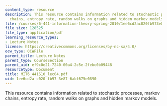 ```yaml
---
content_type: resource
description: This resource contains information related to stochastic processes, markov
  chains, entropy rate, random walks on graphs and hidden markov models.
file: /courses/6-441-information-theory-spring-2010/1ee6cd2ac020fb973e876abf675e0890_MIT6_441S10_lec04.pdf
file_size: 128525
file_type: application/pdf
learning_resource_types:
- Lecture Notes
license: https://creativecommons.org/licenses/by-nc-sa/4.0/
ocw_type: OCWFile
parent_title: Lecture Notes
parent_type: CourseSection
parent_uid: ef9c0e21-7240-00a4-2c5e-2febc0b09448
resourcetype: Document
title: MIT6_441S10_lec04.pdf
uid: 1ee6cd2a-c020-fb97-3e87-6abf675e0890
---
```

This resource contains information related to stochastic processes, markov chains, entropy rate, random walks on graphs and hidden markov models.